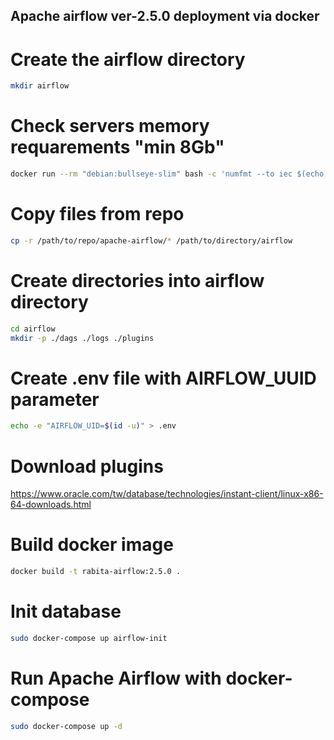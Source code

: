 ## Apache airflow ver-2.5.0 deployment via docker

# Create the airflow directory 

```bash
mkdir airflow
```

# Check servers memory requarements "min 8Gb"
```bash
docker run --rm "debian:bullseye-slim" bash -c 'numfmt --to iec $(echo $(($(getconf _PHYS_PAGES) * $(getconf PAGE_SIZE))))
```

# Copy files from repo

```bash
cp -r /path/to/repo/apache-airflow/* /path/to/directory/airflow
```

# Create directories into airflow directory

```bash
cd airflow
mkdir -p ./dags ./logs ./plugins
```

# Create .env file with AIRFLOW_UUID parameter

```bash
echo -e "AIRFLOW_UID=$(id -u)" > .env
```

# Download plugins

https://www.oracle.com/tw/database/technologies/instant-client/linux-x86-64-downloads.html

# Build docker image

```bash
docker build -t rabita-airflow:2.5.0 .
```

# Init database

```bash
sudo docker-compose up airflow-init
```

# Run Apache Airflow with docker-compose

```bash
sudo docker-compose up -d
```
